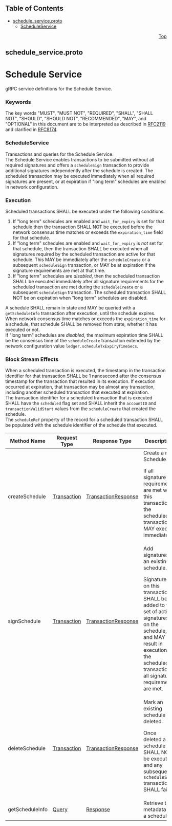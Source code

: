 ## Table of Contents

- [schedule_service.proto](#schedule_service-proto)
    - [ScheduleService](#proto-ScheduleService)
  



<a name="schedule_service-proto"></a>
<p align="right"><a href="#top">Top</a></p>

## schedule_service.proto
# Schedule Service
gRPC service definitions for the Schedule Service.

### Keywords
The key words "MUST", "MUST NOT", "REQUIRED", "SHALL", "SHALL NOT",
"SHOULD", "SHOULD NOT", "RECOMMENDED", "MAY", and "OPTIONAL" in this
document are to be interpreted as described in
[RFC2119](https://www.ietf.org/rfc/rfc2119) and clarified in
[RFC8174](https://www.ietf.org/rfc/rfc8174).

 <!-- end messages -->

 <!-- end enums -->

 <!-- end HasExtensions -->


<a name="proto-ScheduleService"></a>

### ScheduleService
Transactions and queries for the Schedule Service.<br/>
The Schedule Service enables transactions to be submitted without all
required signatures and offers a `scheduleSign` transaction to provide
additional signatures independently after the schedule is created. The
scheduled transaction may be executed immediately when all required
signatures are present, or at expiration if "long term" schedules
are enabled in network configuration.

### Execution
Scheduled transactions SHALL be executed under the following conditions.
1. If "long term" schedules are enabled and `wait_for_expiry` is set for
   that schedule then the transaction SHALL NOT be executed before the
   network consensus time matches or exceeds the `expiration_time` field
   for that schedule.
1. If "long term" schedules are enabled and `wait_for_expiry` is _not_ set
   for that schedule, then the transaction SHALL be executed when all
   signatures required by the scheduled transaction are active for that
   schedule. This MAY be immediately after the `scheduleCreate` or a
   subsequent `scheduleSign` transaction, or MAY be at expiration if
   the signature requirements are met at that time.
1. If "long term" schedules are _disabled_, then the scheduled transaction
   SHALL be executed immediately after all signature requirements for the
   scheduled transaction are met during the `scheduleCreate` or a subsequent
   `scheduleSign` transaction. The scheduled transaction SHALL NOT be
   on expiration when "long term" schedules are disabled.

A schedule SHALL remain in state and MAY be queried with a `getScheduleInfo`
transaction after execution, until the schedule expires.<br/>
When network consensus time matches or exceeds the `expiration_time` for
a schedule, that schedule SHALL be removed from state, whether it has
executed or not.<br/>
If "long term" schedules are _disabled_, the maximum expiration time SHALL
be the consensus time of the `scheduleCreate` transaction extended by
the network configuration value `ledger.scheduleTxExpiryTimeSecs`.

### Block Stream Effects
When a scheduled transaction is executed, the timestamp in the transaction
identifier for that transaction SHALL be 1 nanosecond after the consensus
timestamp for the transaction that resulted in its execution. If execution
occurred at expiration, that transaction may be almost any transaction,
including another scheduled transaction that executed at expiration.<br/>
The transaction identifier for a scheduled transaction that is executed
SHALL have the `scheduled` flag set and SHALL inherit the `accountID` and
`transactionValidStart` values from the `scheduleCreate` that created the
schedule.<br/>
The `scheduleRef` property of the record for a scheduled transaction SHALL
be populated with the schedule identifier of the schedule that executed.

| Method Name | Request Type | Response Type | Description |
| ----------- | ------------ | ------------- | ------------|
| createSchedule | [Transaction](#proto-Transaction) | [TransactionResponse](#proto-TransactionResponse) | Create a new Schedule. <p> If all signature requirements are met with this transaction, the scheduled transaction MAY execute immediately. |
| signSchedule | [Transaction](#proto-Transaction) | [TransactionResponse](#proto-TransactionResponse) | Add signatures to an existing schedule. <p> Signatures on this transaction SHALL be added to the set of active signatures on the schedule, and MAY result in execution of the scheduled transaction if all signature requirements are met. |
| deleteSchedule | [Transaction](#proto-Transaction) | [TransactionResponse](#proto-TransactionResponse) | Mark an existing schedule deleted. <p> Once deleted a schedule SHALL NOT be executed and any subsequent `scheduleSign` transaction SHALL fail. |
| getScheduleInfo | [Query](#proto-Query) | [Response](#proto-Response) | Retrieve the metadata for a schedule. |

 <!-- end services -->



